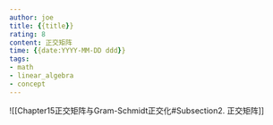 ```yaml
---
author: joe
title: {{title}}
rating: 8
content: 正交矩阵
time: {{date:YYYY-MM-DD ddd}}
tags: 
- math
- linear_algebra
- concept
---
```


![[Chapter15正交矩阵与Gram-Schmidt正交化#Subsection2. 正交矩阵]]
